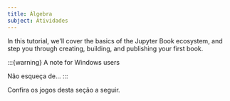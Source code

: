 ```yaml
---
title: Álgebra
subject: Atividades
---
```


In this tutorial, we'll cover the basics of the Jupyter Book ecosystem, and step you through creating, building, and publishing your first book.

:::{warning} A note for Windows users

Não esqueça de...
:::

Confira os jogos desta seção a seguir.

